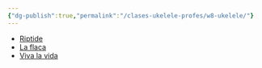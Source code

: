 ```yaml
---
{"dg-publish":true,"permalink":"/clases-ukelele-profes/w8-ukelele/"}
---
```



<div class="slide">

- [Riptide](https://tabs.ultimate-guitar.com/tab/vance-joy/riptide-chords-1173278)
- [La flaca](https://tabs.ultimate-guitar.com/user/tab/view?h=iM0HQDTor6xnr8LHfM9q2Gnk)
- [Viva la vida](https://tabs.ultimate-guitar.com/tab/coldplay/viva-la-vida-chords-675427)

</div>